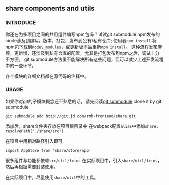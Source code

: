 ## share components and utils

### INTRODUCE
你还在为多项目之间的共用组件编写npm包吗？试试git submodule
npm发布的circle涉及到编写，版本，打包，发布到公有/私有仓库;
使用者`npm install` 将npm包下载到`node\_modules`，或更新版本后重新`npm install`。
这种流程发布麻烦，更新慢，还涉及到私有仓库的配置，尤其是打包发布到npm之后，调试十分不方便。
git submodule方法虽不能解决所有这些问题，但可以减少上述开发流程中的一些环节。

各个模块的详细文档都在源代码的注释中。

### USAGE
如果你对git的子模块概念还不熟悉的话，请先阅读[git submodule](https://git-scm.com/book/zh/v2/Git-%E5%B7%A5%E5%85%B7-%E5%AD%90%E6%A8%A1%E5%9D%97)
clone it by git submodule
```
git submodule add http://git.jd.com/rmb-frontend/share.git
```
添加后，share文件夹存放在项目根目录中
在webpack配置`alias`中添加`share: resolvePath('./share/src')`

在项目中用相对路径引入即可
```
import AppStore from 'share/store/app'
```

很多组件与功能都依赖`src/util/fxios`
在实际项目中，引入`share/util/fxios`，然后再根据需要封装使用。

在实际项目中，尽量使用`share/util`中的工具。
